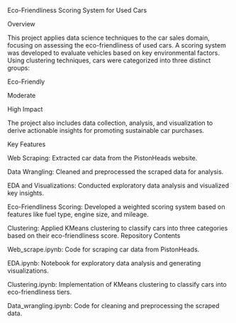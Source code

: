 Eco-Friendliness Scoring System for Used Cars

Overview

This project applies data science techniques to the car sales domain, focusing on assessing the eco-friendliness of used cars. A scoring system was developed to evaluate vehicles based on key environmental factors. Using clustering techniques, cars were categorized into three distinct groups:

Eco-Friendly

Moderate

High Impact

The project also includes data collection, analysis, and visualization to derive actionable insights for promoting sustainable car purchases.

Key Features

Web Scraping: Extracted car data from the PistonHeads website.

Data Wrangling: Cleaned and preprocessed the scraped data for analysis.

EDA and Visualizations: Conducted exploratory data analysis and visualized key insights.

Eco-Friendliness Scoring: Developed a weighted scoring system based on features like fuel type, engine size, and mileage.

Clustering: Applied KMeans clustering to classify cars into three categories based on their eco-friendliness score.
Repository Contents

Web_scrape.ipynb: Code for scraping car data from PistonHeads.

EDA.ipynb: Notebook for exploratory data analysis and generating visualizations.

Clustering.ipynb: Implementation of KMeans clustering to classify cars into eco-friendliness tiers.

Data_wrangling.ipynb: Code for cleaning and preprocessing the scraped data.
